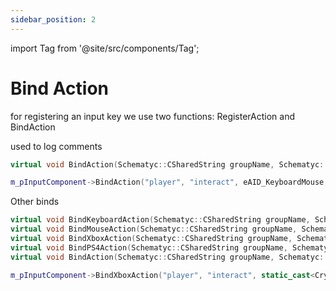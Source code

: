 ```yaml
---
sidebar_position: 2
---
```

import Tag from '@site/src/components/Tag';


# Bind Action
for registering an input key we use two functions: RegisterAction and BindAction

used to log comments
```cpp title="Engine Function"
virtual void BindAction(Schematyc::CSharedString groupName, Schematyc::CSharedString name, EActionInputDevice device, EKeyId keyId, bool bOnPress = true, bool bOnRelease = true, bool bOnHold = true);
```
```cpp title="Example"
m_pInputComponent->BindAction("player", "interact", eAID_KeyboardMouse, eKI_E);
```

Other binds
```cpp title="Engine Functions"
virtual void BindKeyboardAction(Schematyc::CSharedString groupName, Schematyc::CSharedString name, EKeyboardInputId keyId, bool bOnPress = true, bool bOnRelease = true, bool bOnHold = true);
virtual void BindMouseAction(Schematyc::CSharedString groupName, Schematyc::CSharedString name, EMouseInputId keyId, bool bOnPress = true, bool bOnRelease = true, bool bOnHold = true);
virtual void BindXboxAction(Schematyc::CSharedString groupName, Schematyc::CSharedString name, EXboxInputId keyId, bool bOnPress = true, bool bOnRelease = true, bool bOnHold = true);
virtual void BindPS4Action(Schematyc::CSharedString groupName, Schematyc::CSharedString name, EPS4InputId keyId, bool bOnPress = true, bool bOnRelease = true, bool bOnHold = true);
virtual void BindAction(Schematyc::CSharedString groupName, Schematyc::CSharedString name, EActionInputDevice device, EKeyId keyId, bool bOnPress = true, bool bOnRelease = true, bool bOnHold = true);
```
```cpp title="Example"
m_pInputComponent->BindXboxAction("player", "interact", static_cast<Cry::DefaultComponents::CInputComponent::EXboxInputId>(eKI_XI_X));
```